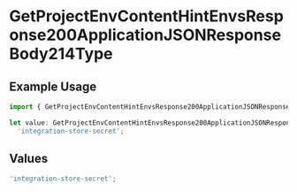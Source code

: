 # GetProjectEnvContentHintEnvsResponse200ApplicationJSONResponseBody214Type

## Example Usage

```typescript
import { GetProjectEnvContentHintEnvsResponse200ApplicationJSONResponseBody214Type } from '@vercel/client/models/operations';

let value: GetProjectEnvContentHintEnvsResponse200ApplicationJSONResponseBody214Type =
  'integration-store-secret';
```

## Values

```typescript
'integration-store-secret';
```
